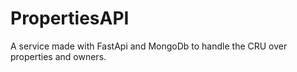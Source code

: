 # PropertiesAPI
A service made with FastApi and MongoDb to handle the CRU over properties and owners.
